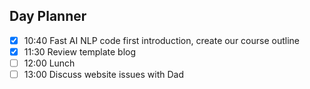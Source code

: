 ## Day Planner

- [x] 10:40 Fast AI NLP code first introduction, create our course outline
- [x] 11:30 Review template blog
- [ ] 12:00 Lunch
- [ ] 13:00 Discuss website issues with Dad